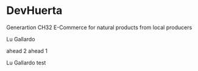# DevHuerta
Generartion CH32 E-Commerce for natural products from local producers

Lu Gallardo


ahead 2
ahead 1


Lu Gallardo
test
